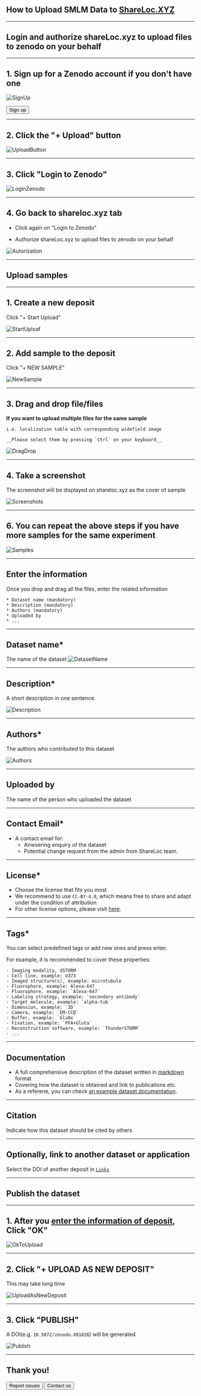 ## How to Upload SMLM Data to [ShareLoc.XYZ](https://shareloc.xyz/)
-----
## Login and authorize shareLoc.xyz to upload files to zenodo on your behalf

-----
## 1. Sign up for a Zenodo account if you don't have one

![SignUp](https://user-images.githubusercontent.com/56833522/125953132-bc78a816-f188-4f3e-9baf-da1f01241637.png)

<button class="button" onclick=" window.open('https://sandbox.zenodo.org/signup/','_blank')">Sign up</button>

-----
## 2. Click the "+ Upload" button

![UploadButton](https://user-images.githubusercontent.com/56833522/125954526-35af5e75-d703-4e7d-9595-10b6b49b0134.png)

-----
## 3. Click "Login to Zenodo"

![LoginZenodo](https://user-images.githubusercontent.com/56833522/125955630-674beae5-6244-4b19-a3a6-773f8e588827.png)

-----
## 4. Go back to shareloc.xyz tab

* Click again on "Login to Zenodo"

* Authorize shareLoc.xyz to upload files to zenodo on your behalf

![Autorization](https://user-images.githubusercontent.com/56833522/125964039-8ea981ec-f64c-4ec4-b824-7137f46d1c33.png)


-----
## Upload samples


-----
## 1. Create a new deposit
Click "+ Start Upload" 

![StartUploaf](https://user-images.githubusercontent.com/56833522/125957037-559f98c4-0e4f-4a09-8435-0a1a163c2e71.png)


-----
## 2. Add sample to the deposit
Click "+ NEW SAMPLE" 

![NewSample](https://user-images.githubusercontent.com/56833522/125957398-ef3bd589-4f20-4c8f-9934-a757e34d28cb.png)


-----
## 3. Drag and drop file/files  

 __If you want to upload multiple files for the same sample__

    i.e. localization table with corresponding widefield image

    __Please select them by pressing `Ctrl` on your keyboard__
    
![DragDrop](https://user-images.githubusercontent.com/56833522/125959033-2cad304e-8290-4ce8-a8b8-dd5c9df32d98.png)


-----
## 4. Take a screenshot

The screenshot will be displayed on shareloc.xyz as the cover of sample

![Screenshots](https://user-images.githubusercontent.com/56833522/125961151-b7b03560-6fc5-4284-961a-913dec206935.png)

-----
## 6. You can repeat the above steps if you have more samples for the same experiment

![Samples](https://user-images.githubusercontent.com/56833522/125964728-95ace040-6727-48b9-94d9-b1124c2fde74.png)


-----
## Enter the information

Once you drop and drag all the files, enter the related information
 
    * Dataset name (mandatory)
    * Description (mandatory)
    * Authors (mandatory)
    * Uploaded by
    * ...


-----
## Dataset name*
The name of the dataset
![DatasetName](https://user-images.githubusercontent.com/56833522/125962550-b266075d-a61d-4760-af16-b9bb76424d03.png)


-----
## Description*
A short description in one sentence. 

![Description](https://user-images.githubusercontent.com/56833522/125964758-116bca0a-67e5-4882-9d03-6e236995f09c.png)

-----
## Authors*

The authors who contributed to this dataset

![Authors](https://user-images.githubusercontent.com/56833522/125966518-e52d206d-ad4f-42c1-be80-26ce0c2a842c.png)


-----

## Uploaded by

The name of the person who uploaded the dataset


-----
## Contact Email*
* A contact email for:
    * Anwsering enquiry of the dataset
    * Potential change request from the admin from ShareLoc team.


-----
## License*

* Choose the license that fits you most
* We recommend to use `CC-BY-4.0`, which means free to share and adapt under the condition of attribution
* For other license options, please visit [here](https://spdx.org/licenses).

-----
## Tags*

You can select predefined tags or add new ones and press enter.

For example, it is recommended to cover these properties:

    - Imaging modality, dSTORM
    - Cell line, example: U373
    - Imaged structure(s), example: microtubule
    - Fluorophore, example: Alexa-647
    - Fluorophore, example: `Alexa-647`
    - Labeling strategy, example: `secondary antibody`
    - Target molecule, example: `alpha-tub`
    - Dimension, example: `2D`
    - Camera, example: `EM-CCD`
    - Buffer, example: `GluOx`
    - Fixation, example: `PFA+Gluta`
    - Reconstruction software, example: `ThunderSTORM`
    - ...

-----
## Documentation

* A full comprehensive description of the dataset written in [markdown](https://guides.github.com/features/mastering-markdown/) format
* Covering how the dataset is obtained and link to publications etc.
* As a referene, you can check [an example dataset documentation](https://github.com/imodpasteur/ShareLoc.XYZ/blob/main/docs/example-dataset-documentation.md).

-----
## Citation

Indicate how this dataset should be cited by others


-----
## Optionally, link to another dataset or application
Select the DOI of another deposit in [`Links`](#Links)
<!-- ![LinkedDeposit](https://user-images.githubusercontent.com/56833522/125967908-eff5da6b-69f6-4796-a3bb-92cb0df9bd0d.png)
 -->

-----
## Publish the dataset

-----
## 1. After you [enter the information of deposit](#Enter-the-information), Click "OK"

![OkToUpload](https://user-images.githubusercontent.com/56833522/125968206-8b45a726-e09e-4077-9412-7f282a4d4832.png)


-----
## 2. Click "+ UPLOAD AS NEW DEPOSIT"
This may take long time

![UploadAsNewDeposit](https://user-images.githubusercontent.com/56833522/125969201-4e221879-d81f-4608-8853-f9df7bd4ff1b.png)


-----
## 3. Click "PUBLISH"
A DOI(e.g. `10.5072/zenodo.881826`) will be generated.

![Publish](https://user-images.githubusercontent.com/56833522/125970391-c132d758-fb01-4d67-89a3-ea7a89c9f0d6.png)




-----
## Thank you!


<button class="button" onclick=" window.open('https://github.com/imodpasteur/ShareLoc.XYZ/issues','_blank')">Report issues</button>
<button class="button" onclick=" window.open('https://oeway.typeform.com/to/rdkPmd','_blank')">Contact us</button>


